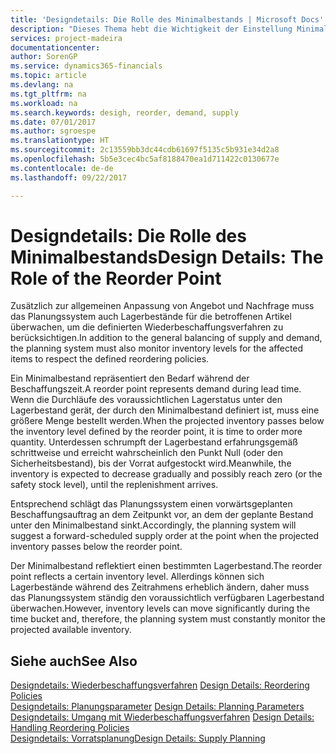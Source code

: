 ```yaml
---
title: 'Designdetails: Die Rolle des Minimalbestands | Microsoft Docs'
description: "Dieses Thema hebt die Wichtigkeit der Einstellung Minimalbed hervor, damit Sie wissen, wann Sie den Bestand erneuern müssen."
services: project-madeira
documentationcenter: 
author: SorenGP
ms.service: dynamics365-financials
ms.topic: article
ms.devlang: na
ms.tgt_pltfrm: na
ms.workload: na
ms.search.keywords: desigh, reorder, demand, supply
ms.date: 07/01/2017
ms.author: sgroespe
ms.translationtype: HT
ms.sourcegitcommit: 2c13559bb3dc44cdb61697f5135c5b931e34d2a8
ms.openlocfilehash: 5b5e3cec4bc5af8188470ea1d711422c0130677e
ms.contentlocale: de-de
ms.lasthandoff: 09/22/2017

---
```

# <a name="design-details-the-role-of-the-reorder-point"></a><span data-ttu-id="bbf24-103">Designdetails: Die Rolle des Minimalbestands</span><span class="sxs-lookup"><span data-stu-id="bbf24-103">Design Details: The Role of the Reorder Point</span></span>
<span data-ttu-id="bbf24-104">Zusätzlich zur allgemeinen Anpassung von Angebot und Nachfrage muss das Planungssystem auch Lagerbestände für die betroffenen Artikel überwachen, um die definierten Wiederbeschaffungsverfahren zu berücksichtigen.</span><span class="sxs-lookup"><span data-stu-id="bbf24-104">In addition to the general balancing of supply and demand, the planning system must also monitor inventory levels for the affected items to respect the defined reordering policies.</span></span>  
  
<span data-ttu-id="bbf24-105">Ein Minimalbestand repräsentiert den Bedarf während der Beschaffungszeit.</span><span class="sxs-lookup"><span data-stu-id="bbf24-105">A reorder point represents demand during lead time.</span></span> <span data-ttu-id="bbf24-106">Wenn die Durchläufe des voraussichtlichen Lagerstatus unter den Lagerbestand gerät, der durch den Minimalbestand definiert ist, muss eine größere Menge bestellt werden.</span><span class="sxs-lookup"><span data-stu-id="bbf24-106">When the projected inventory passes below the inventory level defined by the reorder point, it is time to order more quantity.</span></span> <span data-ttu-id="bbf24-107">Unterdessen schrumpft der Lagerbestand erfahrungsgemäß schrittweise und erreicht wahrscheinlich den Punkt Null (oder den Sicherheitsbestand), bis der Vorrat aufgestockt wird.</span><span class="sxs-lookup"><span data-stu-id="bbf24-107">Meanwhile, the inventory is expected to decrease gradually and possibly reach zero (or the safety stock level), until the replenishment arrives.</span></span>  
  
<span data-ttu-id="bbf24-108">Entsprechend schlägt das Planungssystem einen vorwärtsgeplanten Beschaffungsauftrag an dem Zeitpunkt vor, an dem der geplante Bestand unter den Minimalbestand sinkt.</span><span class="sxs-lookup"><span data-stu-id="bbf24-108">Accordingly, the planning system will suggest a forward-scheduled supply order at the point when the projected inventory passes below the reorder point.</span></span>  
  
<span data-ttu-id="bbf24-109">Der Minimalbestand reflektiert einen bestimmten Lagerbestand.</span><span class="sxs-lookup"><span data-stu-id="bbf24-109">The reorder point reflects a certain inventory level.</span></span> <span data-ttu-id="bbf24-110">Allerdings können sich Lagerbestände während des Zeitrahmens erheblich ändern, daher muss das Planungssystem ständig den voraussichtlich verfügbaren Lagerbestand überwachen.</span><span class="sxs-lookup"><span data-stu-id="bbf24-110">However, inventory levels can move significantly during the time bucket and, therefore, the planning system must constantly monitor the projected available inventory.</span></span>  
  
## <a name="see-also"></a><span data-ttu-id="bbf24-111">Siehe auch</span><span class="sxs-lookup"><span data-stu-id="bbf24-111">See Also</span></span>  
<span data-ttu-id="bbf24-112">[Designdetails: Wiederbeschaffungsverfahren](design-details-reordering-policies.md) </span><span class="sxs-lookup"><span data-stu-id="bbf24-112">[Design Details: Reordering Policies](design-details-reordering-policies.md) </span></span>  
<span data-ttu-id="bbf24-113">[Designdetails: Planungsparameter](design-details-planning-parameters.md) </span><span class="sxs-lookup"><span data-stu-id="bbf24-113">[Design Details: Planning Parameters](design-details-planning-parameters.md) </span></span>  
<span data-ttu-id="bbf24-114">[Designdetails: Umgang mit Wiederbeschaffungsverfahren](design-details-handling-reordering-policies.md) </span><span class="sxs-lookup"><span data-stu-id="bbf24-114">[Design Details: Handling Reordering Policies](design-details-handling-reordering-policies.md) </span></span>  
[<span data-ttu-id="bbf24-115">Designdetails: Vorratsplanung</span><span class="sxs-lookup"><span data-stu-id="bbf24-115">Design Details: Supply Planning</span></span>](design-details-supply-planning.md)
